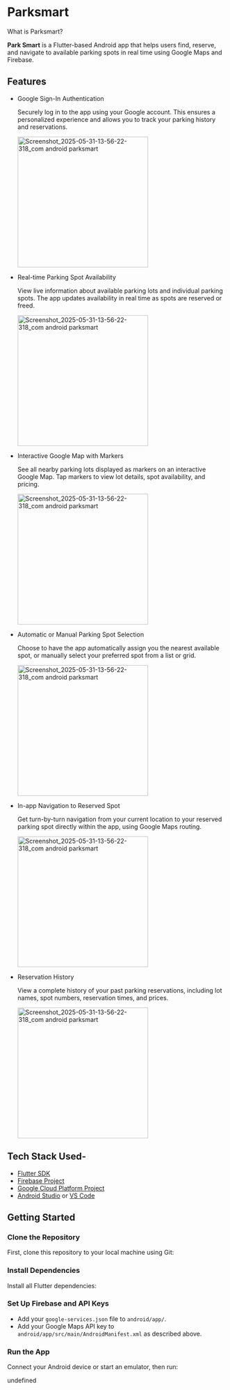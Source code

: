 # Parksmart

What is Parksmart?

**Park Smart** is a Flutter-based Android app that helps users find, reserve, and navigate to available parking spots in real time using Google Maps and Firebase.

## Features

- Google Sign-In Authentication
  
  Securely log in to the app using your Google account. This ensures a personalized experience and allows you to track your parking history and reservations.
  
  <img src="https://github.com/user-attachments/assets/d412bea4-d7c3-4faa-affd-b26acfc98453" width="300" alt="Screenshot_2025-05-31-13-56-22-318_com android parksmart" />

  
- Real-time Parking Spot Availability
  
  View live information about available parking lots and individual parking spots. The app updates availability in real time as spots are reserved or freed.

  <img src="https://github.com/user-attachments/assets/5ddd5eaa-f379-4b22-84a3-923eda04ab31)" width="300" alt="Screenshot_2025-05-31-13-56-22-318_com android parksmart" />
  
  
- Interactive Google Map with Markers
  
  See all nearby parking lots displayed as markers on an interactive Google Map. Tap markers to view lot details, spot availability, and pricing.

  <img src="https://github.com/user-attachments/assets/2a6eefed-0897-4cfc-aec7-9843a44ad993" width="300" alt="Screenshot_2025-05-31-13-56-22-318_com android parksmart" />
  
  
- Automatic or Manual Parking Spot Selection
  
  Choose to have the app automatically assign you the nearest available spot, or manually select your preferred spot from a list or grid.

  <img src="https://github.com/user-attachments/assets/90b2d032-f1d3-46ae-b54c-1bd3eb125f20" width="300" alt="Screenshot_2025-05-31-13-56-22-318_com android parksmart" />
  
- In-app Navigation to Reserved Spot
  
  Get turn-by-turn navigation from your current location to your reserved parking spot directly within the app, using Google Maps routing.

  <img src="https://github.com/user-attachments/assets/e2a8a97c-0df4-49fb-a673-10b32082561f" width="300" alt="Screenshot_2025-05-31-13-56-22-318_com android parksmart" />
  
- Reservation History
  
  View a complete history of your past parking reservations, including lot names, spot numbers, reservation times, and prices.

  <img src="https://github.com/user-attachments/assets/129bc770-c394-4e89-9776-4879cc61c567" width="300" alt="Screenshot_2025-05-31-13-56-22-318_com android parksmart" />

  

## Tech Stack Used-

- [Flutter SDK](https://flutter.dev/docs/get-started/install)
- [Firebase Project](https://console.firebase.google.com/)
- [Google Cloud Platform Project](https://console.cloud.google.com/)
- [Android Studio](https://developer.android.com/studio) or [VS Code](https://code.visualstudio.com/)

## Getting Started

### Clone the Repository

First, clone this repository to your local machine using Git:


### Install Dependencies

Install all Flutter dependencies:


### Set Up Firebase and API Keys

- Add your `google-services.json` file to `android/app/`.
- Add your Google Maps API key to `android/app/src/main/AndroidManifest.xml` as described above.

### Run the App

Connect your Android device or start an emulator, then run:

undefined
